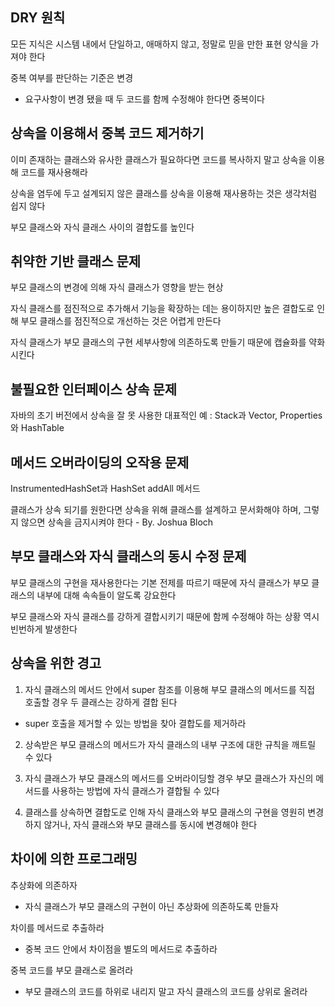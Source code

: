## **DRY 원칙**

모든 지식은 시스템 내에서 단일하고, 애매하지 않고, 정말로 믿을 만한 표현 양식을 가져야 한다

중복 여부를 판단하는 기준은 변경

 - 요구사항이 변경 됐을 때 두 코드를 함께 수정해야 한다면 중복이다



## **상속을 이용해서 중복 코드 제거하기**

이미 존재하는 클래스와 유사한 클래스가 필요하다면 코드를 복사하지 말고 상속을 이용해 코드를 재사용해라

상속을 염두에 두고 설계되지 않은 클래스를 상속을 이용해 재사용하는 것은 생각처럼 쉽지 않다

부모 클래스와 자식 클래스 사이의 결합도를 높인다



## **취약한 기반 클래스 문제**

부모 클래스의 변경에 의해 자식 클래스가 영향을 받는 현상

자식 클래스를 점진적으로 추가해서 기능을 확장하는 데는 용이하지만 높은 결합도로 인해 부모 클래스를 점진적으로 개선하는 것은 어렵게 만든다

자식 클래스가 부모 클래스의 구현 세부사항에 의존하도록 만들기 때문에 캡슐화를 약화 시킨다



## **불필요한 인터페이스 상속 문제**

자바의 초기 버전에서 상속을 잘 못 사용한 대표적인 예 : Stack과 Vector, Properties와 HashTable 



## **메서드 오버라이딩의 오작용 문제**

InstrumentedHashSet과 HashSet addAll 메서드

클래스가 상속 되기를 원한다면 상속을 위해 클래스를 설계하고 문서화해야 하며, 그렇지 않으면 상속을 금지시켜야 한다 - By. Joshua Bloch



## **부모 클래스와 자식 클래스의 동시 수정 문제**

부모 클래스의 구현을 재사용한다는 기본 전제를 따르기 때문에 자식 클래스가 부모 클래스의 내부에 대해 속속들이 알도록 강요한다

부모 클래스와 자식 클래스를 강하게 결합시키기 때문에 함께 수정해야 하는 상황 역시 빈번하게 발생한다



## **상속을 위한 경고**

1. 자식 클래스의 메서드 안에서 super 참조를 이용해 부모 클래스의 메서드를 직접 호출할 경우 두 클래스는 강하게 결합 된다

 - super 호출을 제거할 수 있는 방법을 찾아 결합도를 제거하라

2. 상속받은 부모 클래스의 메서드가 자식 클래스의 내부 구조에 대한 규칙을 깨트릴 수 있다

3. 자식 클래스가 부모 클래스의 메서드를 오버라이딩할 경우 부모 클래스가 자신의 메서드를 사용하는 방법에 자식 클래스가 결합될 수 있다

4. 클래스를 상속하면 결합도로 인해 자식 클래스와 부모 클래스의 구현을 영원히 변경하지 않거나, 자식 클래스와 부모 클래스를 동시에 변경해야 한다



## **차이에 의한 프로그래밍**

추상화에 의존하자

 - 자식 클래스가 부모 클래스의 구현이 아닌 추상화에 의존하도록 만들자

차이를 메서드로 추출하라

 - 중복 코드 안에서 차이점을 별도의 메서드로 추출하라

중복 코드를 부모 클래스로 올려라

 - 부모 클래스의 코드를 하위로 내리지 말고 자식 클래스의 코드를 상위로 올려라
